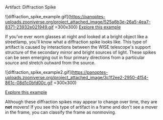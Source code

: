 Artifact: Diffraction Spike

![diffraction_spike_example.gif](https://panoptes-uploads.zooniverse.org/project_attached_image/525a6b3e-26a5-4ea7-8371-23932e021949.gif =300x300)
[Explore this example](+tab+http://byw.tools/wiseview#ra=11.28976283&dec=-12.16013628&size=118.25&band=3&speed=150&minbright=-31.4360&maxbright=68.5640&window=1.5&diff_window=1&linear=1&color=&zoom=9&border=0&gaia=1&invert=1&maxdyr=0&scandir=0&neowise=0&diff=0&outer_epochs=0&unique_window=1&smooth_scan=0&shift=0&pmra=0&pmdec=0&synth_a=0&synth_a_sub=0&synth_a_ra=&synth_a_dec=&synth_a_w1=&synth_a_w2=&synth_a_pmra=0&synth_a_pmdec=0&synth_a_mjd=&synth_b=0&synth_b_sub=0&synth_b_ra=&synth_b_dec=&synth_b_w1=&synth_b_w2=&synth_b_pmra=0&synth_b_pmdec=0&synth_b_mjd=)


If you've ever worn glasses at night and looked at a bright object like a streetlamp, you'll know what a diffraction spike looks like. This type of artifact is caused by interactions between the WISE telescope's support structure of the secondary mirror and bright sources of light. These spikes can be seen emerging out in four primary directions from a particular source and stretch outward from the source.

![diffraction_spike_example2.gif](https://panoptes-uploads.zooniverse.org/project_attached_image/3c1f2ee2-2950-4f54-861c-08d1c0bfd00c.gif =300x300)

[Explore this example](+tab+http://byw.tools/wiseview#ra=34.2739&dec=-4.1872&size=118.25&band=3&speed=150&minbright=-33.4228&maxbright=66.5772&window=1.5&diff_window=1&linear=1&color=&zoom=9&border=0&gaia=1&invert=1&maxdyr=0&scandir=0&neowise=0&diff=0&outer_epochs=0&unique_window=1&smooth_scan=0&shift=0&pmra=0&pmdec=0&synth_a=0&synth_a_sub=0&synth_a_ra=&synth_a_dec=&synth_a_w1=&synth_a_w2=&synth_a_pmra=0&synth_a_pmdec=0&synth_a_mjd=&synth_b=0&synth_b_sub=0&synth_b_ra=&synth_b_dec=&synth_b_w1=&synth_b_w2=&synth_b_pmra=0&synth_b_pmdec=0&synth_b_mjd=)

Although these diffraction spikes may appear to change over time, they are **not** movers! If you see this type of artifact in a frame and don't see a mover in the frame, you can classify the frame as nonmoving.
